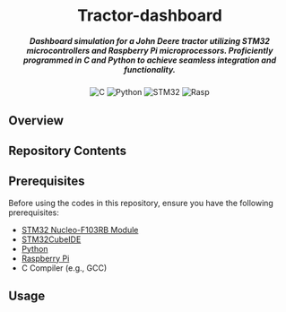 <div align="center">

# Tractor-dashboard

##### Dashboard simulation for a John Deere tractor utilizing STM32 microcontrollers and Raspberry Pi microprocessors. Proficiently programmed in C and Python to achieve seamless integration and functionality. 

![C](https://img.shields.io/badge/c-%2300599C.svg?style=for-the-badge&logo=c&logoColor=white)
![Python](https://img.shields.io/badge/python-3670A0?style=for-the-badge&logo=python&logoColor=ffdd54)
![STM32](https://img.shields.io/badge/STM32-blue?style=for-the-badge&logo=STM32)
![Rasp](https://img.shields.io/badge/Raspberry%20Pi-gray?style=for-the-badge&logo=Raspberry%20Pi)

</div>

## Overview


## Repository Contents
 

## Prerequisites
Before using the codes in this repository, ensure you have the following prerequisites:
- [STM32 Nucleo-F103RB Module](https://www.st.com/en/evaluation-tools/nucleo-f103rb.html)
- [STM32CubeIDE](https://www.st.com/en/development-tools/stm32cubeide.html)
- [Python](https://www.python.org/downloads/)
- [Raspberry Pi](https://www.raspberrypi.com/products/)
- C Compiler (e.g., GCC)

## Usage
